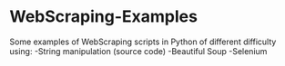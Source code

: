 # WebScraping-Examples
Some examples of WebScraping scripts in Python of different difficulty using:
-String manipulation (source code)
-Beautiful Soup
-Selenium
